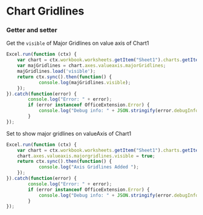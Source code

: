 # Chart Gridlines

### Getter and setter

Get the `visible` of Major Gridlines on value axis of Chart1

```js
Excel.run(function (ctx) { 
	var chart = ctx.workbook.worksheets.getItem("Sheet1").charts.getItem("Chart1");	
	var majGridlines = chart.axes.valueaxis.majorGridlines;
	majGridlines.load('visible');
	return ctx.sync().then(function() {
			console.log(majGridlines.visible);
	});
}).catch(function(error) {
		console.log("Error: " + error);
		if (error instanceof OfficeExtension.Error) {
			console.log("Debug info: " + JSON.stringify(error.debugInfo));
		}
});
```

Set to show major gridlines on valueAxis of Chart1

```js
Excel.run(function (ctx) { 
	var chart = ctx.workbook.worksheets.getItem("Sheet1").charts.getItem("Chart1");	
	chart.axes.valueaxis.majorgridlines.visible = true;
	return ctx.sync().then(function() {
			console.log("Axis Gridlines Added ");
	});
}).catch(function(error) {
		console.log("Error: " + error);
		if (error instanceof OfficeExtension.Error) {
			console.log("Debug info: " + JSON.stringify(error.debugInfo));
		}
});
```
